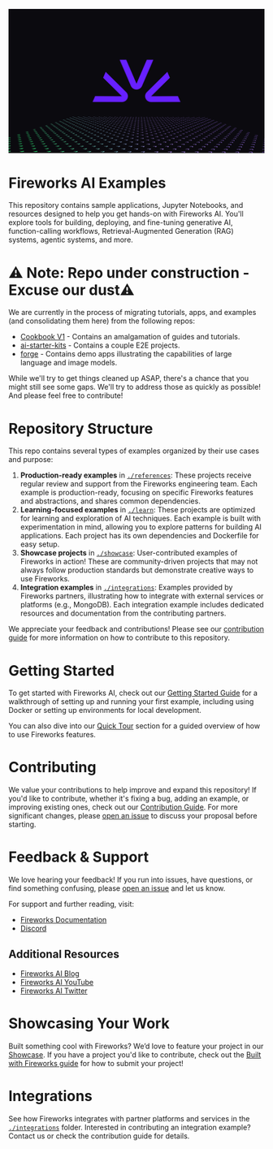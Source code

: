 ![Building, Deploying, and Fine-Tuning AI Workflows with Fireworks](assets/hero-dark.svg)

# Fireworks AI Examples

This repository contains sample applications, Jupyter Notebooks, and resources designed to help you get hands-on with Fireworks AI. You'll explore tools for building, deploying, and fine-tuning generative AI, function-calling workflows, Retrieval-Augmented Generation (RAG) systems, agentic systems, and more.

# ⚠️ Note: Repo under construction  - Excuse our dust⚠️
We are currently in the process of migrating tutorials, apps, and examples (and consolidating them here) from the following repos: 
* [Cookbook V1](https://github.com/fw-ai/cookbook) - Contains an amalgamation of guides and tutorials.
* [ai-starter-kits](https://github.com/fw-ai/ai-starter-kits) - Contains a couple E2E projects.
* [forge](https://github.com/fw-ai/forge) - Contains demo apps illustrating the capabilities of large language and image models.

While we'll try to get things cleaned up ASAP, there's a chance that you might still see some gaps. We'll try to address those as quickly as possible!
And please feel free to contribute!

# Repository Structure

This repo contains several types of examples organized by their use cases and purpose:

1. **Production-ready examples** in [`./references`](./references): These projects receive regular review and support from the Fireworks engineering team. Each example is production-ready, focusing on specific Fireworks features and abstractions, and shares common dependencies.
2. **Learning-focused examples** in [`./learn`](./learn): These projects are optimized for learning and exploration of AI techniques. Each example is built with experimentation in mind, allowing you to explore patterns for building AI applications. Each project has its own dependencies and Dockerfile for easy setup.
3. **Showcase projects** in [`./showcase`](./showcase): User-contributed examples of Fireworks in action! These are community-driven projects that may not always follow production standards but demonstrate creative ways to use Fireworks.
4. **Integration examples** in [`./integrations`](./integrations): Examples provided by Fireworks partners, illustrating how to integrate with external services or platforms (e.g., MongoDB). Each integration example includes dedicated resources and documentation from the contributing partners.

We appreciate your feedback and contributions! Please see our [contribution guide](./Contribution.md) for more information on how to contribute to this repository.

# Getting Started

To get started with Fireworks AI, check out our [Getting Started Guide](./get_started.md) for a walkthrough of setting up and running your first example, including using Docker or setting up environments for local development.

You can also dive into our [Quick Tour](./0_quick-tour) section for a guided overview of how to use Fireworks features.


# Contributing

We value your contributions to help improve and expand this repository! If you'd like to contribute, whether it's fixing a bug, adding an example, or improving existing ones, check out our [Contribution Guide](./Contribution.md). For more significant changes, please [open an issue](https://github.com/fireworks-ai/examples/issues/new) to discuss your proposal before starting.

# Feedback & Support

We love hearing your feedback! If you run into issues, have questions, or find something confusing, please [open an issue](https://github.com/fireworks-ai/examples/issues/new) and let us know.

For support and further reading, visit:
- [Fireworks Documentation](https://docs.fireworks.ai)
- [Discord](https://discord.gg/9nKGzdCk)

## Additional Resources
- [Fireworks AI Blog](https://fireworks.ai/blog)
- [Fireworks AI YouTube](https://www.youtube.com/channel/UCHCffBTGYa1Ut72h03ldtGA)
- [Fireworks AI Twitter](https://x.com/fireworksai_hq)

# Showcasing Your Work

Built something cool with Fireworks? We’d love to feature your project in our [Showcase](./showcase). If you have a project you'd like to contribute, check out the [Built with Fireworks guide](./built_with_fireworks.md) for how to submit your project!

# Integrations

See how Fireworks integrates with partner platforms and services in the [`./integrations`](./integrations) folder. Interested in contributing an integration example? Contact us or check the contribution guide for details.

